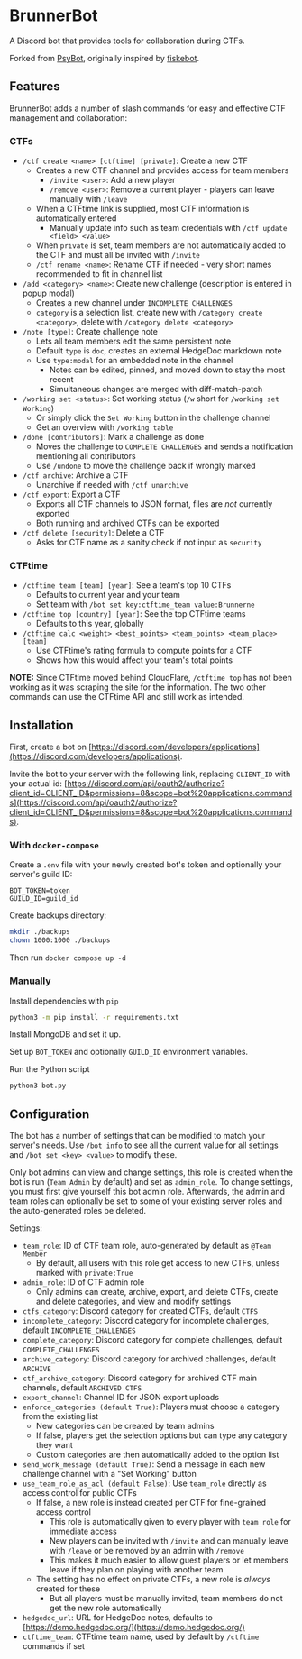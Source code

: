 # BrunnerBot

A Discord bot that provides tools for collaboration during CTFs.

Forked from [PsyBot](https://github.com/Myldero/psybot), originally inspired by [fiskebot](https://github.com/ekofiskctf/fiskebot).

## Features

BrunnerBot adds a number of slash commands for easy and effective CTF management and collaboration:

### CTFs

* `/ctf create <name> [ctftime] [private]`: Create a new CTF
  * Creates a new CTF channel and provides access for team members
    * `/invite <user>`: Add a new player
    * `/remove <user>`: Remove a current player - players can leave manually with `/leave`
  * When a CTFtime link is supplied, most CTF information is automatically entered
    * Manually update info such as team credentials with `/ctf update <field> <value>`
  * When `private` is set, team members are not automatically added to the CTF and must all be invited with `/invite`
  * `/ctf rename <name>`: Rename CTF if needed - very short names recommended to fit in channel list
* `/add <category> <name>`: Create new challenge (description is entered in popup modal)
  * Creates a new channel under `INCOMPLETE CHALLENGES`
  * `category` is a selection list, create new with `/category create <category>`, delete with `/category delete <category>`
* `/note [type]`: Create challenge note
  * Lets all team members edit the same persistent note
  * Default `type` is `doc`, creates an external HedgeDoc markdown note
  * Use `type:modal` for an embedded note in the channel
    * Notes can be edited, pinned, and moved down to stay the most recent
    * Simultaneous changes are merged with diff-match-patch
* `/working set <status>`: Set working status (`/w` short for `/working set Working`)
  * Or simply click the `Set Working` button in the challenge channel
  * Get an overview with `/working table`
* `/done [contributors]`: Mark a challenge as done
  * Moves the challenge to `COMPLETE CHALLENGES` and sends a notification mentioning all contributors
  * Use `/undone` to move the challenge back if wrongly marked
* `/ctf archive`: Archive a CTF
  * Unarchive if needed with `/ctf unarchive`
* `/ctf export`: Export a CTF
  * Exports all CTF channels to JSON format, files are *not* currently exported
  * Both running and archived CTFs can be exported
* `/ctf delete [security]`: Delete a CTF
  * Asks for CTF name as a sanity check if not input as `security`

### CTFtime

* `/ctftime team [team] [year]`: See a team's top 10 CTFs
  * Defaults to current year and your team
  * Set team with `/bot set key:ctftime_team value:Brunnerne`
* `/ctftime top [country] [year]`: See the top CTFtime teams
  * Defaults to this year, globally
* `/ctftime calc <weight> <best_points> <team_points> <team_place> [team]`
  * Use CTFtime's rating formula to compute points for a CTF
  * Shows how this would affect your team's total points

**NOTE:** Since CTFtime moved behind CloudFlare, `/ctftime top` has not been working as it was scraping the site for the information.
The two other commands can use the CTFtime API and still work as intended.

## Installation

First, create a bot on [https://discord.com/developers/applications](https://discord.com/developers/applications).

Invite the bot to your server with the following link, replacing `CLIENT_ID` with your actual id:
[https://discord.com/api/oauth2/authorize?client_id=CLIENT_ID&permissions=8&scope=bot%20applications.commands](https://discord.com/api/oauth2/authorize?client_id=CLIENT_ID&permissions=8&scope=bot%20applications.commands).

### With `docker-compose`

Create a `.env` file with your newly created bot's token and optionally your server's guild ID:

```dotenv
BOT_TOKEN=token
GUILD_ID=guild_id
```

Create backups directory:

```sh
mkdir ./backups
chown 1000:1000 ./backups
```

Then run `docker compose up -d`

### Manually

Install dependencies with `pip`

```sh
python3 -m pip install -r requirements.txt
```

Install MongoDB and set it up.

Set up `BOT_TOKEN` and optionally `GUILD_ID` environment variables.

Run the Python script

```sh
python3 bot.py
```

## Configuration

The bot has a number of settings that can be modified to match your server's needs.
Use `/bot info` to see all the current value for all settings and `/bot set <key> <value>` to modify these.

Only bot admins can view and change settings, this role is created when the bot is run (`Team Admin` by default) and set as `admin_role`.
To change settings, you must first give yourself this bot admin role.
Afterwards, the admin and team roles can optionally be set to some of your existing server roles and the auto-generated roles be deleted.

Settings:

* `team_role`: ID of CTF team role, auto-generated by default as `@Team Member`
  * By default, all users with this role get access to new CTFs, unless marked with `private:True`
* `admin_role`: ID of CTF admin role
  * Only admins can create, archive, export, and delete CTFs, create and delete categories, and view and modify settings
* `ctfs_category`: Discord category for created CTFs, default `CTFS`
* `incomplete_category`: Discord category for incomplete challenges, default `INCOMPLETE_CHALLENGES`
* `complete_category`: Discord category for complete challenges, default `COMPLETE_CHALLENGES`
* `archive_category`: Discord category for archived challenges, default `ARCHIVE`
* `ctf_archive_category`: Discord category for archived CTF main channels, default `ARCHIVED CTFS`
* `export_channel`: Channel ID for JSON export uploads
* `enforce_categories (default True)`: Players must choose a category from the existing list
  * New categories can be created by team admins
  * If false, players get the selection options but can type any category they want
  * Custom categories are then automatically added to the option list
* `send_work_message (default True)`: Send a message in each new challenge channel with a "Set Working" button
* `use_team_role_as_acl (default False)`: Use `team_role` directly as access control for public CTFs
  * If false, a new role is instead created per CTF for fine-grained access control
    * This role is automatically given to every player with `team_role` for immediate access
    * New players can be invited with `/invite` and can manually leave with `/leave` or be removed by an admin with `/remove`
    * This makes it much easier to allow guest players or let members leave if they plan on playing with another team
  * The setting has no effect on private CTFs, a new role is *always* created for these
    * But all players must be manually invited, team members do not get the new role automatically
* `hedgedoc_url`: URL for HedgeDoc notes, defaults to [https://demo.hedgedoc.org/](https://demo.hedgedoc.org/)
* `ctftime_team`: CTFtime team name, used by default by `/ctftime` commands if set

